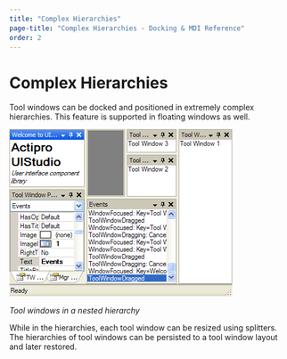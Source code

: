 ```yaml
---
title: "Complex Hierarchies"
page-title: "Complex Hierarchies - Docking & MDI Reference"
order: 2
---
```

# Complex Hierarchies

Tool windows can be docked and positioned in extremely complex hierarchies.  This feature is supported in floating windows as well.

![Screenshot](images/dock-controls-complex-hierarchies.gif)

*Tool windows in a nested hierarchy*

While in the hierarchies, each tool window can be resized using splitters.  The hierarchies of tool windows can be persisted to a tool window layout and later restored.
